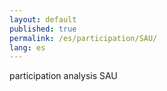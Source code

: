 ```yaml
---
layout: default
published: true
permalink: /es/participation/SAU/
lang: es
---
```


participation analysis SAU
